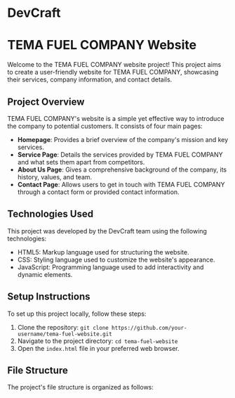 # DevCraft
# TEMA FUEL COMPANY Website

Welcome to the TEMA FUEL COMPANY website project! This project aims to create a  user-friendly website for TEMA FUEL COMPANY, showcasing their services, company information, and contact details.

## Project Overview

TEMA FUEL COMPANY's website is a simple yet effective way to introduce the company to potential customers. It consists of four main pages:

- **Homepage**: Provides a brief overview of the company's mission and key services.
- **Service Page**: Details the services provided by TEMA FUEL COMPANY and what sets them apart from competitors.
- **About Us Page**: Gives a comprehensive background of the company, its history, values, and team.
- **Contact Page**: Allows users to get in touch with TEMA FUEL COMPANY through a contact form or provided contact information.

## Technologies Used

This project was developed by the DevCraft team using the following technologies:

- HTML5: Markup language used for structuring the website.
- CSS: Styling language used to customize the website's appearance.
- JavaScript: Programming language used to add interactivity and dynamic elements.

## Setup Instructions

To set up this project locally, follow these steps:

1. Clone the repository: `git clone https://github.com/your-username/tema-fuel-website.git`
2. Navigate to the project directory: `cd tema-fuel-website`
3. Open the `index.html` file in your preferred web browser.

## File Structure

The project's file structure is organized as follows:

